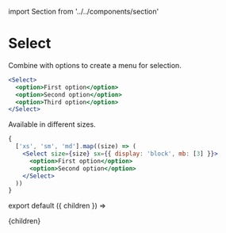 import Section from '../../components/section'

# Select

Combine with options to create a menu for selection.

```jsx live
<Select>
  <option>First option</option>
  <option>Second option</option>
  <option>Third option</option>
</Select>
```

Available in different sizes.

```jsx live
{
  ['xs', 'sm', 'md'].map((size) => (
    <Select size={size} sx={{ display: 'block', mb: [3] }}>
      <option>First option</option>
      <option>Second option</option>
    </Select>
  ))
}
```

export default ({ children }) => <Section name='select'>{children}</Section>
